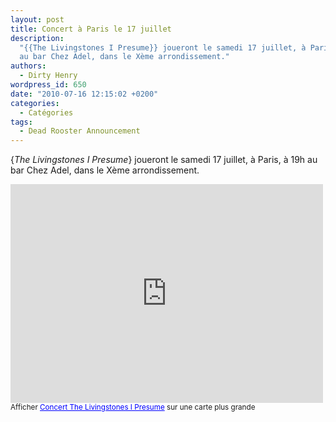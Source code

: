 ```yaml
---
layout: post
title: Concert à Paris le 17 juillet
description:
  "{{The Livingstones I Presume}} joueront le samedi 17 juillet, à Paris, à 19h
  au bar Chez Adel, dans le Xème arrondissement."
authors:
  - Dirty Henry
wordpress_id: 650
date: "2010-07-16 12:15:02 +0200"
categories:
  - Catégories
tags:
  - Dead Rooster Announcement
---
```


{_The Livingstones I Presume_} joueront le samedi 17 juillet, à Paris, à 19h au
bar Chez Adel, dans le Xème arrondissement.

<iframe width="500" height="350" frameborder="0" scrolling="no" marginheight="0" marginwidth="0" src="http://maps.google.fr/maps/ms?ie=UTF8&hl=fr&msa=0&msid=106591562569100949469.0004856fe1b49ad2abd91&ll=48.873663,2.365108&spn=0,0&output=embed"></iframe><br /><small>Afficher <a href="http://maps.google.fr/maps/ms?ie=UTF8&hl=fr&msa=0&msid=106591562569100949469.0004856fe1b49ad2abd91&ll=48.873663,2.365108&spn=0,0&source=embed" style="color:#0000FF;text-align:left">Concert The Livingstones I Presume</a> sur une carte plus grande</small>
